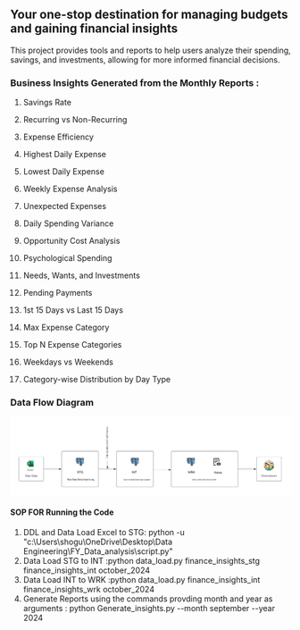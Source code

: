 ## Your one-stop destination for managing budgets and gaining financial insights 
This project provides tools and reports to help users analyze their spending, savings, and investments, allowing for more informed financial decisions.


###  Business Insights Generated from the Monthly Reports : 
1.   Savings Rate

2.   Recurring vs Non-Recurring

3.   Expense Efficiency

4.   Highest Daily Expense

5.   Lowest Daily Expense

6.   Weekly Expense Analysis

7.   Unexpected Expenses

8.   Daily Spending Variance

9.   Opportunity Cost Analysis

10.  Psychological Spending

11.  Needs, Wants, and Investments

12.  Pending Payments

13.  1st 15 Days vs Last 15 Days

14.  Max Expense Category

15.  Top N Expense Categories

16.  Weekdays vs Weekends

17.  Category-wise Distribution by Day Type

### Data Flow Diagram 
![Data Flow](/Data_Flow.png)

#### SOP FOR Running the Code 
1. DDL and Data Load Excel to STG: python -u "c:\Users\shogu\OneDrive\Desktop\Data Engineering\FY_Data_analysis\script.py"
2. Data Load STG to INT :python data_load.py finance_insights_stg finance_insights_int october_2024
3. Data Load INT to WRK :python data_load.py finance_insights_int finance_insights_wrk october_2024
4. Generate Reports using the commands provding month and year as arguments : python Generate_insights.py --month september --year 2024
